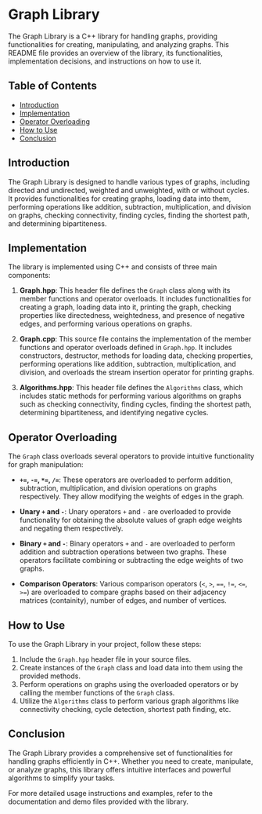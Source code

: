 # Graph Library

The Graph Library is a C++ library for handling graphs, providing functionalities for creating, manipulating, and analyzing graphs. This README file provides an overview of the library, its functionalities, implementation decisions, and instructions on how to use it.

## Table of Contents
- [Introduction](#introduction)
- [Implementation](#implementation)
- [Operator Overloading](#operator-overloading)
- [How to Use](#how-to-use)
- [Conclusion](#conclusion)

## Introduction

The Graph Library is designed to handle various types of graphs, including directed and undirected, weighted and unweighted, with or without cycles. It provides functionalities for creating graphs, loading data into them, performing operations like addition, subtraction, multiplication, and division on graphs, checking connectivity, finding cycles, finding the shortest path, and determining bipartiteness.

## Implementation

The library is implemented using C++ and consists of three main components:

1. **Graph.hpp**: This header file defines the `Graph` class along with its member functions and operator overloads. It includes functionalities for creating a graph, loading data into it, printing the graph, checking properties like directedness, weightedness, and presence of negative edges, and performing various operations on graphs.

2. **Graph.cpp**: This source file contains the implementation of the member functions and operator overloads defined in `Graph.hpp`. It includes constructors, destructor, methods for loading data, checking properties, performing operations like addition, subtraction, multiplication, and division, and overloads the stream insertion operator for printing graphs.

3. **Algorithms.hpp**: This header file defines the `Algorithms` class, which includes static methods for performing various algorithms on graphs such as checking connectivity, finding cycles, finding the shortest path, determining bipartiteness, and identifying negative cycles.

## Operator Overloading

The `Graph` class overloads several operators to provide intuitive functionality for graph manipulation:

- **`+=`, `-=`, `*=`, `/=`**: These operators are overloaded to perform addition, subtraction, multiplication, and division operations on graphs respectively. They allow modifying the weights of edges in the graph.

- **Unary `+` and `-`**: Unary operators `+` and `-` are overloaded to provide functionality for obtaining the absolute values of graph edge weights and negating them respectively.

- **Binary `+` and `-`**: Binary operators `+` and `-` are overloaded to perform addition and subtraction operations between two graphs. These operators facilitate combining or subtracting the edge weights of two graphs.

- **Comparison Operators**: Various comparison operators (`<`, `>`, `==`, `!=`, `<=`, `>=`) are overloaded to compare graphs based on their adjacency matrices (containity), number of edges, and number of vertices.

## How to Use

To use the Graph Library in your project, follow these steps:

1. Include the `Graph.hpp` header file in your source files.
2. Create instances of the `Graph` class and load data into them using the provided methods.
3. Perform operations on graphs using the overloaded operators or by calling the member functions of the `Graph` class.
4. Utilize the `Algorithms` class to perform various graph algorithms like connectivity checking, cycle detection, shortest path finding, etc.

## Conclusion

The Graph Library provides a comprehensive set of functionalities for handling graphs efficiently in C++. Whether you need to create, manipulate, or analyze graphs, this library offers intuitive interfaces and powerful algorithms to simplify your tasks.

For more detailed usage instructions and examples, refer to the documentation and demo files provided with the library.
